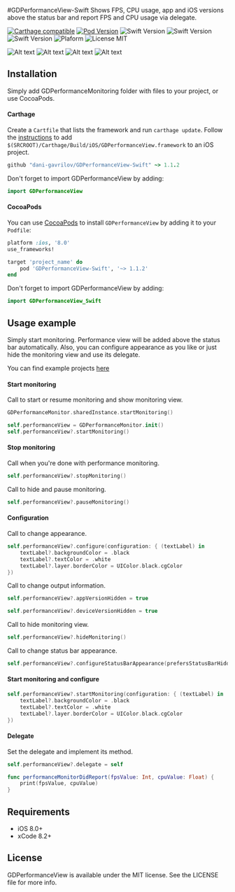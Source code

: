 #GDPerformanceView-Swift
Shows FPS, CPU usage, app and iOS versions above the status bar and report FPS and CPU usage via delegate.

[![Carthage compatible](https://img.shields.io/badge/Carthage-compatible-brightgreen.svg)](https://github.com/Carthage/Carthage) 
[![Pod Version](https://img.shields.io/badge/Pod-1.1.2-6193DF.svg)](https://cocoapods.org/)
![Swift Version](https://img.shields.io/badge/xCode-8.2+-blue.svg) 
![Swift Version](https://img.shields.io/badge/iOS-8.0+-blue.svg) 
![Swift Version](https://img.shields.io/badge/Swift-3.0+-orange.svg)
![Plaform](https://img.shields.io/badge/Platform-iOS-lightgrey.svg)
![License MIT](https://img.shields.io/badge/License-MIT-lightgrey.svg) 

![Alt text](https://github.com/dani-gavrilov/GDPerformanceView/blob/master/performance_view.PNG?raw=true "Example PNG")
![Alt text](https://github.com/dani-gavrilov/GDPerformanceView/blob/master/performance_view_2.PNG?raw=true "Example PNG")
![Alt text](https://github.com/dani-gavrilov/GDPerformanceView/blob/master/performance_view_3.PNG?raw=true "Example PNG")
![Alt text](https://github.com/dani-gavrilov/GDPerformanceView/blob/master/performance_view_4.PNG?raw=true "Example PNG")

## Installation
Simply add GDPerformanceMonitoring folder with files to your project, or use CocoaPods.

#### Carthage
Create a `Cartfile` that lists the framework and run `carthage update`. Follow the [instructions](https://github.com/Carthage/Carthage#if-youre-building-for-ios) to add `$(SRCROOT)/Carthage/Build/iOS/GDPerformanceView.framework` to an iOS project.

```ruby
github "dani-gavrilov/GDPerformanceView-Swift" ~> 1.1.2
```
Don't forget to import GDPerformanceView by adding: 

```swift
import GDPerformanceView
```

#### CocoaPods
You can use [CocoaPods](http://cocoapods.org/) to install `GDPerformanceView` by adding it to your `Podfile`:

```ruby
platform :ios, '8.0'
use_frameworks!

target 'project_name' do
	pod 'GDPerformanceView-Swift', '~> 1.1.2'
end
```
Don't forget to import GDPerformanceView by adding: 

```swift
import GDPerformanceView_Swift
```

## Usage example

Simply start monitoring. Performance view will be added above the status bar automatically.
Also, you can configure appearance as you like or just hide the monitoring view and use its delegate.

You can find example projects [here](https://github.com/dani-gavrilov/GDPerformanceViewExamples)

#### Start monitoring

Call to start or resume monitoring and show monitoring view.

```swift
GDPerformanceMonitor.sharedInstance.startMonitoring()
```

```swift
self.performanceView = GDPerformanceMonitor.init()
self.performanceView?.startMonitoring()
```

#### Stop monitoring

Call when you're done with performance monitoring.

```swift
self.performanceView?.stopMonitoring()
```

Call to hide and pause monitoring.

```swift
self.performanceView?.pauseMonitoring()
```

#### Configuration

Call to change appearance.

```swift
self.performanceView?.configure(configuration: { (textLabel) in
	textLabel?.backgroundColor = .black
	textLabel?.textColor = .white
	textLabel?.layer.borderColor = UIColor.black.cgColor
})
```

Call to change output information.

```swift
self.performanceView?.appVersionHidden = true

self.performanceView?.deviceVersionHidden = true
```

Call to hide monitoring view.

```swift
self.performanceView?.hideMonitoring()
```

Call to change status bar appearance.

```swift
self.performanceView?.configureStatusBarAppearance(prefersStatusBarHidden: false, preferredStatusBarStyle: .lightContent)
```

#### Start monitoring and configure

```swift
self.performanceView?.startMonitoring(configuration: { (textLabel) in
	textLabel?.backgroundColor = .black
	textLabel?.textColor = .white
	textLabel?.layer.borderColor = UIColor.black.cgColor
})
```

#### Delegate

Set the delegate and implement its method.

```swift
self.performanceView?.delegate = self
```

```swift
func performanceMonitorDidReport(fpsValue: Int, cpuValue: Float) {
	print(fpsValue, cpuValue)
}
```

## Requirements
- iOS 8.0+
- xCode 8.2+

## License
GDPerformanceView is available under the MIT license. See the LICENSE file for more info.
